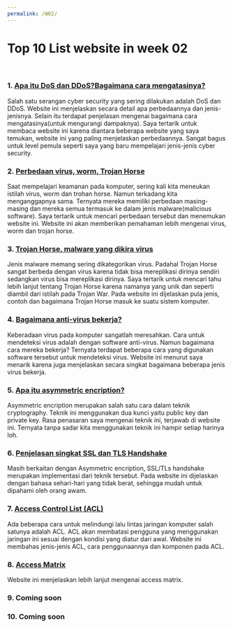 ```yaml
---
permalink: /W02/
---
```


# Top 10 List website in week 02
<br>

### 1. [Apa itu DoS dan DDoS?Bagaimana cara mengatasinya?](https://comparitech.com/net-admin/dos-vs-ddos-attacks-differences-prevention)<br>
Salah satu serangan cyber security yang sering dilakukan adalah DoS dan DDoS. Website ini menjelaskan secara detail apa perbedaannya dan jenis-jenisnya. Selain itu terdapat penjelasan mengenai bagaimana cara mengatasinya(untuk mengurangi dampaknya).
Saya tertarik untuk membaca website ini karena diantara beberapa website yang saya temukan, website ini yang paling menjelaskan perbedaannya. Sangat bagus untuk level pemula seperti saya yang baru mempelajari jenis-jenis cyber security.

### 2. [Perbedaan virus, worm, Trojan Horse](https://tools.cisco.com/security/center/resources/virus_differences)<br>
Saat mempelajari keamanan pada komputer, sering kali kita meneukan istilah virus, worm dan trohan horse. Namun terkadang kita menganggapnya sama. Ternyata mereka memiliki perbedaan masing-masing dan mereka semua termasuk ke dalam jenis malware(malicious software).
Saya tertarik untuk mencari perbedaan tersebut dan menemukan website ini. Website ini akan memberikan pemahaman lebih mengenai virus, worm dan trojan horse.

### 3. [Trojan Horse, malware yang dikira virus](https://imperva.com/learn/application-security/trojans)<br>
Jenis malware memang sering dikategorikan virus. Padahal Trojan Horse sangat berbeda dengan virus karena tidak bisa mereplikasi dirinya sendiri sedangkan virus bisa mereplikasi dirinya. Saya tertarik untuk mencari tahu lebih lanjut tentang Trojan Horse karena namanya yang unik dan seperti diambil dari istilah pada Trojan War. Pada website ini dijelaskan pula jenis, contoh dan bagaimana Trojan Horse masuk ke suatu sistem komputer.

### 4. [Bagaimana anti-virus bekerja?](https://cs.stanford.edu/people/eroberts/cs201/projects/2000-01/viruses/amtivirus.html)<br>
Keberadaan virus pada komputer sangatlah meresahkan. Cara untuk mendeteksi virus adalah dengan software anti-virus. Namun bagaimana cara mereka bekerja? Ternyata terdapat beberapa cara yang digunakan software tersebut untuk mendeteksi virus. Website ini menurut saya menarik karena juga menjelaskan secara singkat bagaimana beberapa jenis virus bekerja.

### 5. [Apa itu asymmetric encription?](https://cheapsslsecurity.com/blog/what-is-asymmetric-encryption-understand-with-simple-examples)<br>
Asymmetric encription merupakan salah satu cara dalam teknik cryptography. Teknik ini menggunakan dua kunci yaitu public key dan private key. Rasa penasaran saya mengenai teknik ini, terjawab di website ini. Ternyata tanpa sadar kita menggunakan teknik ini hampir setiap harinya loh.

### 6. [Penjelasan singkat SSL dan TLS Handshake](https://cheapsslsecurity.com/blog/what-is-ssl-tls-handshake-understand-the-process-in-just-3-minutes)<br>
Masih berkaitan dengan Asymmetric encription, SSL/TLs handshake merupakan implementasi dari teknik tersebut. Pada website ini dijelaskan dengan bahasa sehari-hari yang tidak berat, sehingga mudah untuk dipahami oleh orang awam.

### 7. [Access Control List (ACL)](https://ittsystems.com/access-control-list-acl)<br>
Ada beberapa cara untuk melindungi lalu lintas jaringan komputer salah satunya adalah ACL. ACL akan membatasi pengguna yang menggunakan jaringan ini sesuai dengan kondisi yang diatur dari awal. Website ini membahas jenis-jenis ACL, cara penggunaannya dan komponen pada ACL.

### 8. [Access Matrix](https://padakuu.com/article/163-access-matrix)<br>
Website ini menjelaskan lebih lanjut mengenai access matrix.

### 9. Coming soon
### 10. Coming soon
